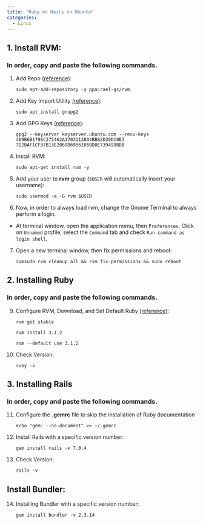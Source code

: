 ```yaml
---
title: "Ruby on Rails on Ubuntu"
categories:
  - Linux
---
```


## 1. Install RVM:
### In order, copy and paste the following commands.
1. Add Repo [(reference)](https://github.com/rvm/ubuntu_rvm/blob/531e67a9903a593d2c9c1f3cb9b6ee4ec332fad2/README.md):
   ```console
   sudo apt-add-repository -y ppa:rael-gc/rvm
   ```

2. Add Key Import Utility [(reference)](https://rvm.io/):
   ```console
   sudo apt install gnupg2
   ```

3. Add GPG Keys [(reference)](https://rvm.io/):
   ```console
   gpg2 --keyserver keyserver.ubuntu.com --recv-keys 409B6B1796C275462A1703113804BB82D39DC0E3 7D2BAF1CF37B13E2069D6956105BD0E739499BDB
   ```

4. Install RVM:
   ```console
   sudo apt-get install rvm -y
   ```

5. Add your user to **rvm** group (`$USER` will automatically insert your username):
   ```console
   sudo usermod -a -G rvm $USER
   ```    

6. Now, in order to always load rvm, change the Gnome Terminal to always perform a login.

- At terminal window, open the application menu, then `Preferences`. Click on `Unnamed` profile, select the `Command` tab and check `Run command as login shell`.

<!-- <p align="center"><img src= TERMINAL.png></p> -->


7. Open a new terminal window, then fix permissions and reboot:
   ```console
   rvmsudo rvm cleanup all && rvm fix-permissions && sudo reboot
   ```

## 2. Installing Ruby
### In order, copy and paste the following commands.

9. Configure RVM, Download, and Set Default Ruby [(reference)](https://www.railstutorial.org/book):
   ```console
   rvm get stable
   ```

   ```console
   rvm install 3.1.2
   ```

   ```console
   rvm --default use 3.1.2
   ```

10. Check Version:
    ```console
    ruby -v
    ```

## 3. Installing Rails
### In order, copy and paste the following commands.

11. Configure the __.gemrc__ file to skip the installation of Ruby documentation
    ```console
    echo "gem: --no-document" >> ~/.gemrc
    ```

12. Install Rails with a specific version number:
    ```console
    gem install rails -v 7.0.4
    ```

13. Check Version:
    ```console
    rails -v
    ```

## Install Bundler:

14. Installing Bundler with a specific version number:

    ```console
    gem install bundler -v 2.3.14
    ```